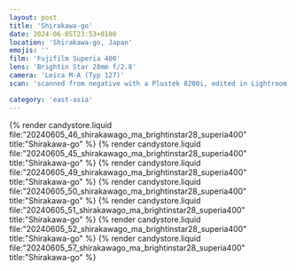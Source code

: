 ```yaml
---
layout: post
title: 'Shirakawa-go'
date: 2024-06-05T23:53+0100
location: 'Shirakawa-go, Japan'
emojis: ''
film: 'Fujifilm Superia 400'
lens: 'Brightin Star 28mm f/2.8'
camera: 'Leica M-A (Typ 127)'
scan: 'scanned from negative with a Plustek 8200i, edited in Lightroom'

category: 'east-asia'
---
```


{% render candystore.liquid file:"20240605_46_shirakawago_ma_brightinstar28_superia400" title:"Shirakawa-go" %}
{% render candystore.liquid file:"20240605_45_shirakawago_ma_brightinstar28_superia400" title:"Shirakawa-go" %}
{% render candystore.liquid file:"20240605_49_shirakawago_ma_brightinstar28_superia400" title:"Shirakawa-go" %}
{% render candystore.liquid file:"20240605_50_shirakawago_ma_brightinstar28_superia400" title:"Shirakawa-go" %}
{% render candystore.liquid file:"20240605_51_shirakawago_ma_brightinstar28_superia400" title:"Shirakawa-go" %}
{% render candystore.liquid file:"20240605_52_shirakawago_ma_brightinstar28_superia400" title:"Shirakawa-go" %}
{% render candystore.liquid file:"20240605_57_shirakawago_ma_brightinstar28_superia400" title:"Shirakawa-go" %}